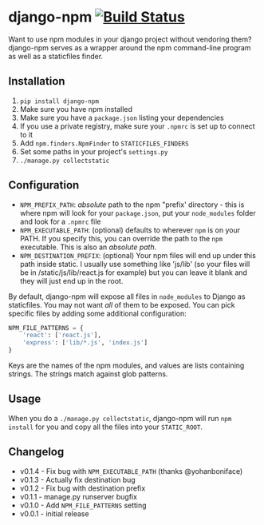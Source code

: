 # django-npm [![Build Status](https://travis-ci.org/kevin1024/django-npm.svg?branch=master)](https://travis-ci.org/kevin1024/django-npm)

Want to use npm modules in your django project without vendoring them? django-npm serves as a wrapper around the npm command-line program as well as a staticfiles finder.

## Installation

1. `pip install django-npm`
2. Make sure you have npm installed
3. Make sure you have a `package.json` listing your dependencies
4. If you use a private registry, make sure your `.npmrc` is set up to connect to it
5. Add `npm.finders.NpmFinder` to `STATICFILES_FINDERS`
6. Set some paths in your project's `settings.py`
7. `./manage.py collectstatic`

## Configuration


 * `NPM_PREFIX_PATH`: *absolute* path to the npm "prefix' directory - this is where npm will look for your `package.json`, put your `node_modules` folder and look for a `.npmrc` file
 * `NPM_EXECUTABLE_PATH`: (optional) defaults to wherever `npm` is on your PATH.  If you specify this, you can override the path to the `npm` executable.  This is also an *absolute path*.
 * `NPM_DESTINATION_PREFIX`: (optional) Your npm files will end up under this path inside static.  I usually use something like 'js/lib' (so your files will be in /static/js/lib/react.js for example) but you can leave it blank and they will just end up in the root.

By default, django-npm will expose all files in `node_modules` to Django as staticfiles.  You may not want *all* of them to be exposed.  You can pick specific files by adding some additional configuration:

```python
NPM_FILE_PATTERNS = {
    'react': ['react.js'],
    'express': ['lib/*.js', 'index.js']
}
```

Keys are the names of the npm modules, and values are lists containing strings.  The strings match against glob patterns.

## Usage

When you do a `./manage.py collectstatic`, django-npm will run `npm install` for you and copy all the files into your `STATIC_ROOT`.

## Changelog

* v0.1.4 - Fix bug with `NPM_EXECUTABLE_PATH` (thanks @yohanboniface)
* v0.1.3 - Actually fix destination bug
* v0.1.2 - Fix bug with destination prefix
* v0.1.1 - manage.py runserver bugfix
* v0.1.0 - Add `NPM_FILE_PATTERNS` setting
* v0.0.1 - initial release
